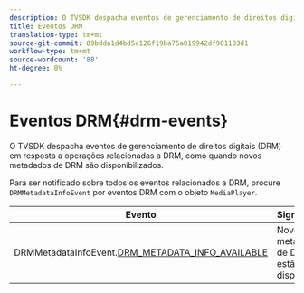 ```yaml
---
description: O TVSDK despacha eventos de gerenciamento de direitos digitais (DRM) em resposta a operações relacionadas a DRM, como quando novos metadados de DRM são disponibilizados.
title: Eventos DRM
translation-type: tm+mt
source-git-commit: 89bdda1d4bd5c126f19ba75a819942df901183d1
workflow-type: tm+mt
source-wordcount: '88'
ht-degree: 0%

---
```



# Eventos DRM{#drm-events}

O TVSDK despacha eventos de gerenciamento de direitos digitais (DRM) em resposta a operações relacionadas a DRM, como quando novos metadados de DRM são disponibilizados.

Para ser notificado sobre todos os eventos relacionados a DRM, procure `DRMMetadataInfoEvent` por eventos DRM com o objeto `MediaPlayer`.

| Evento | Significado |
|---|---|
| DRMMetadataInfoEvent.[DRM_METADATA_INFO_AVAILABLE](https://help.adobe.com/en_US/primetime/api/psdk/asdoc-dhls_1.4/com/adobe/mediacore/events/DRMMetadataInfoEvent.html#DRM_METADATA_INFO_AVAILABLE) | Novos metadados de DRM estão disponíveis. |